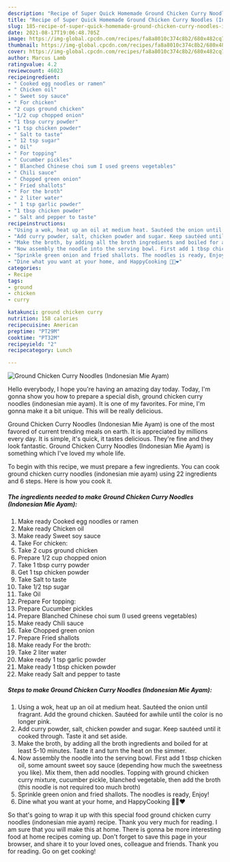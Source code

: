 ```yaml
---
description: "Recipe of Super Quick Homemade Ground Chicken Curry Noodles (Indonesian Mie Ayam)"
title: "Recipe of Super Quick Homemade Ground Chicken Curry Noodles (Indonesian Mie Ayam)"
slug: 185-recipe-of-super-quick-homemade-ground-chicken-curry-noodles-indonesian-mie-ayam
date: 2021-08-17T19:06:48.705Z
image: https://img-global.cpcdn.com/recipes/fa8a8010c374c8b2/680x482cq70/ground-chicken-curry-noodles-indonesian-mie-ayam-recipe-main-photo.jpg
thumbnail: https://img-global.cpcdn.com/recipes/fa8a8010c374c8b2/680x482cq70/ground-chicken-curry-noodles-indonesian-mie-ayam-recipe-main-photo.jpg
cover: https://img-global.cpcdn.com/recipes/fa8a8010c374c8b2/680x482cq70/ground-chicken-curry-noodles-indonesian-mie-ayam-recipe-main-photo.jpg
author: Marcus Lamb
ratingvalue: 4.2
reviewcount: 46023
recipeingredient:
- " Cooked egg noodles or ramen"
- " Chicken oil"
- " Sweet soy sauce"
- " For chicken"
- "2 cups ground chicken"
- "1/2 cup chopped onion"
- "1 tbsp curry powder"
- "1 tsp chicken powder"
- " Salt to taste"
- " 12 tsp sugar"
- " Oil"
- " For topping"
- " Cucumber pickles"
- " Blanched Chinese choi sum I used greens vegetables"
- " Chili sauce"
- " Chopped green onion"
- " Fried shallots"
- " For the broth"
- " 2 liter water"
- " 1 tsp garlic powder"
- "1 tbsp chicken powder"
- " Salt and pepper to taste"
recipeinstructions:
- "Using a wok, heat up an oil at medium heat. Sautéed the onion until fragrant. Add the ground chicken. Sautéed for awhile until the color is no longer pink."
- "Add curry powder, salt, chicken powder and sugar. Keep sautéed until it cooked through. Taste it and set aside."
- "Make the broth, by adding all the broth ingredients and boiled for at least 5-10 minutes. Taste it and turn the heat on the simmer."
- "Now assembly the noodle into the serving bowl. First add 1 tbsp chicken oil, some amount sweet soy sauce (depending how much the sweetness you like). Mix them, then add noodles. Topping with ground chicken curry mixture, cucumber pickle, blanched vegetable, then add the broth (this noodle is not required too much broth)"
- "Sprinkle green onion and fried shallots. The noodles is ready, Enjoy!"
- "Dine what you want at your home, and HappyCooking 👩‍🍳❤️"
categories:
- Recipe
tags:
- ground
- chicken
- curry

katakunci: ground chicken curry 
nutrition: 158 calories
recipecuisine: American
preptime: "PT29M"
cooktime: "PT32M"
recipeyield: "2"
recipecategory: Lunch

---
```



![Ground Chicken Curry Noodles (Indonesian Mie Ayam)](https://img-global.cpcdn.com/recipes/fa8a8010c374c8b2/680x482cq70/ground-chicken-curry-noodles-indonesian-mie-ayam-recipe-main-photo.jpg)

Hello everybody, I hope you're having an amazing day today. Today, I'm gonna show you how to prepare a special dish, ground chicken curry noodles (indonesian mie ayam). It is one of my favorites. For mine, I'm gonna make it a bit unique. This will be really delicious.



Ground Chicken Curry Noodles (Indonesian Mie Ayam) is one of the most favored of current trending meals on earth. It is appreciated by millions every day. It is simple, it's quick, it tastes delicious. They're fine and they look fantastic. Ground Chicken Curry Noodles (Indonesian Mie Ayam) is something which I've loved my whole life.


To begin with this recipe, we must prepare a few ingredients. You can cook ground chicken curry noodles (indonesian mie ayam) using 22 ingredients and 6 steps. Here is how you cook it.

<!--inarticleads1-->

##### The ingredients needed to make Ground Chicken Curry Noodles (Indonesian Mie Ayam):

1. Make ready  Cooked egg noodles or ramen
1. Make ready  Chicken oil
1. Make ready  Sweet soy sauce
1. Take  For chicken:
1. Take 2 cups ground chicken
1. Prepare 1/2 cup chopped onion
1. Take 1 tbsp curry powder
1. Get 1 tsp chicken powder
1. Take  Salt to taste
1. Take  1/2 tsp sugar
1. Take  Oil
1. Prepare  For topping:
1. Prepare  Cucumber pickles
1. Prepare  Blanched Chinese choi sum (I used greens vegetables)
1. Make ready  Chili sauce
1. Take  Chopped green onion
1. Prepare  Fried shallots
1. Make ready  For the broth:
1. Take  2 liter water
1. Make ready  1 tsp garlic powder
1. Make ready 1 tbsp chicken powder
1. Make ready  Salt and pepper to taste




<!--inarticleads2-->

##### Steps to make Ground Chicken Curry Noodles (Indonesian Mie Ayam):

1. Using a wok, heat up an oil at medium heat. Sautéed the onion until fragrant. Add the ground chicken. Sautéed for awhile until the color is no longer pink.
1. Add curry powder, salt, chicken powder and sugar. Keep sautéed until it cooked through. Taste it and set aside.
1. Make the broth, by adding all the broth ingredients and boiled for at least 5-10 minutes. Taste it and turn the heat on the simmer.
1. Now assembly the noodle into the serving bowl. First add 1 tbsp chicken oil, some amount sweet soy sauce (depending how much the sweetness you like). Mix them, then add noodles. Topping with ground chicken curry mixture, cucumber pickle, blanched vegetable, then add the broth (this noodle is not required too much broth)
1. Sprinkle green onion and fried shallots. The noodles is ready, Enjoy!
1. Dine what you want at your home, and HappyCooking 👩‍🍳❤️




So that's going to wrap it up with this special food ground chicken curry noodles (indonesian mie ayam) recipe. Thank you very much for reading. I am sure that you will make this at home. There is gonna be more interesting food at home recipes coming up. Don't forget to save this page in your browser, and share it to your loved ones, colleague and friends. Thank you for reading. Go on get cooking!
